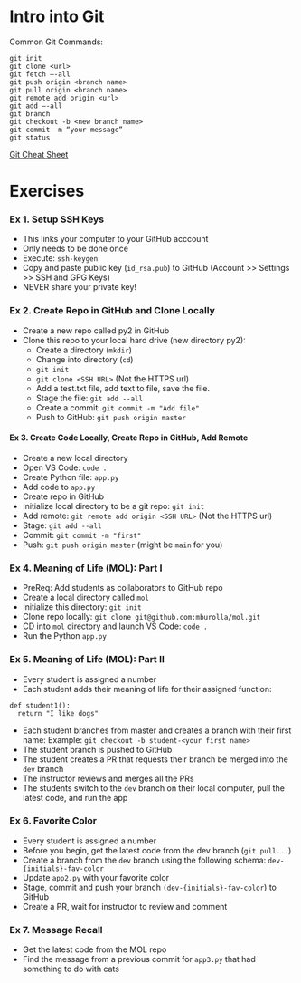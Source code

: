 # Intro into Git

Common Git Commands:
```
git init
git clone <url>
git fetch —-all
git push origin <branch name>
git pull origin <branch name>
git remote add origin <url>
git add —-all
git branch
git checkout -b <new branch name>
git commit -m “your message”
git status
```
[Git Cheat Sheet](https://training.github.com/downloads/github-git-cheat-sheet/)

# Exercises

### Ex 1. Setup SSH Keys
- This links your computer to your GitHub acccount
- Only needs to be done once
- Execute: `ssh-keygen`
- Copy and paste public key (`id_rsa.pub`) to GitHub (Account >> Settings >> SSH and GPG Keys)
- NEVER share your private key!

### Ex 2. Create Repo in GitHub and Clone Locally
- Create a new repo called py2 in GitHub
- Clone this repo to your local hard drive (new directory py2):
  - Create a directory (`mkdir`)
  - Change into directory (`cd`)
  - `git init`
  - `git clone <SSH URL>` (Not the HTTPS url)
  - Add a test.txt file, add text to file, save the file.
  - Stage the file: `git add --all`
  - Create a commit: `git commit -m "Add file"`
  - Push to GitHub: `git push origin master`

#### Ex 3. Create Code Locally, Create Repo in GitHub, Add Remote
- Create a new local directory
- Open VS Code: `code .`
- Create Python file: `app.py`
- Add code to `app.py`
- Create repo in GitHub
- Initialize local directory to be a git repo: `git init`
- Add remote: `git remote add origin <SSH URL>` (Not the HTTPS url)
- Stage: `git add --all`
- Commit: `git commit -m "first"`
- Push: `git push origin master` (might be `main` for you)

### Ex 4. Meaning of Life (MOL): Part I
- PreReq: Add students as collaborators to GitHub repo
- Create a local directory called `mol`
- Initialize this directory: `git init`
- Clone repo locally: `git clone git@github.com:mburolla/mol.git`
- CD into `mol` directory and launch VS Code: `code .`
- Run the Python `app.py`

### Ex 5. Meaning of Life (MOL): Part II
- Every student is assigned a number
- Each student adds their meaning of life for their assigned function:
```
def student1():
  return "I like dogs"
```
- Each student branches from master and creates a branch with their first name:
Example: `git checkout -b student-<your first name>`
- The student branch is pushed to GitHub
- The student creates a PR that requests their branch be merged into the `dev` branch
- The instructor reviews and merges all the PRs
- The students switch to the `dev` branch on their local computer, pull the latest code, and run the app

### Ex 6. Favorite Color
- Every student is assigned a number
- Before you begin, get the latest code from the dev branch (`git pull...`) 
- Create a branch from the `dev` branch using the following schema: `dev-{initials}-fav-color`
- Update `app2.py` with your favorite color
- Stage, commit and push your branch `(dev-{initials}-fav-color`) to GitHub
- Create a PR, wait for instructor to review and comment

### Ex 7. Message Recall
- Get the latest code from the MOL repo
- Find the message from a previous commit for `app3.py` that had something to do with cats
